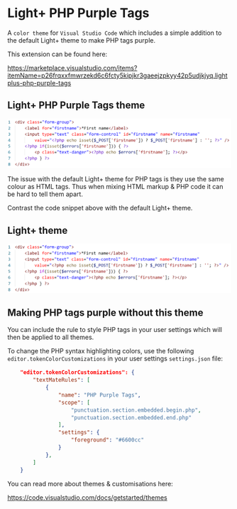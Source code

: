 # Light+ PHP Purple Tags

A `color theme` for `Visual Studio Code` which includes a simple addition to the default Light+ theme to make PHP tags purple.

This extension can be found here:

https://marketplace.visualstudio.com/items?itemName=p26frqxxfmwrzekd6c6fcty5kipjkr3gaeejzpkyy42p5udjkjyq.lightplus-php-purple-tags

## Light+ PHP Purple Tags theme

![screenshot](https://raw.githubusercontent.com/xan1000/LightPlus-PHP-Purple-Tags/master/screenshots/Light%2B-PHP-Purple-Tags.png)

The issue with the default Light+ theme for PHP tags is they use the same colour as HTML tags. Thus when mixing HTML markup & PHP code it can be hard to tell them apart.

Contrast the code snippet above with the default Light+ theme.

## Light+ theme

![screenshot](https://raw.githubusercontent.com/xan1000/LightPlus-PHP-Purple-Tags/master/screenshots/Light%2B.png)

## Making PHP tags purple without this theme

You can include the rule to style PHP tags in your user settings which will then be applied to all themes.

To change the PHP syntax highlighting colors, use the following `editor.tokenColorCustomizations` in your user settings `settings.json` file:

```json
    "editor.tokenColorCustomizations": {
        "textMateRules": [
            {
                "name": "PHP Purple Tags",
                "scope": [
                    "punctuation.section.embedded.begin.php",
                    "punctuation.section.embedded.end.php"
                ],
                "settings": {
                    "foreground": "#6600cc"
                }
            },
        ]
    }
```

You can read more about themes & customisations here:

https://code.visualstudio.com/docs/getstarted/themes
